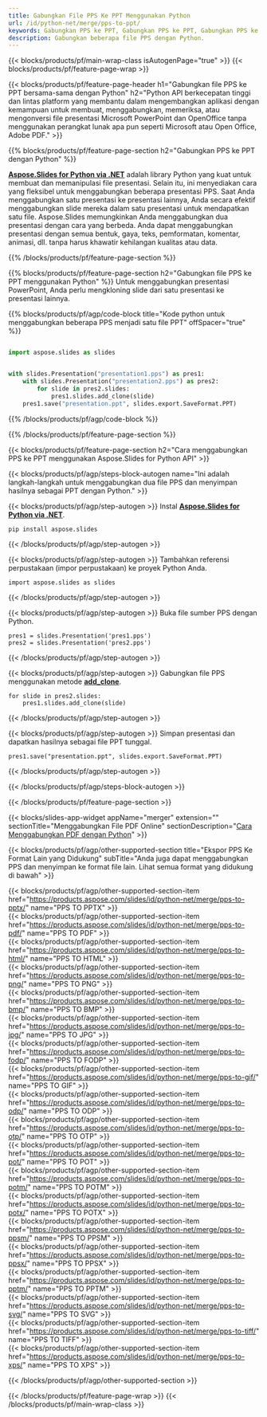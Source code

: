 ```yaml
---
title: Gabungkan File PPS Ke PPT Menggunakan Python
url: /id/python-net/merge/pps-to-ppt/
keywords: Gabungkan PPS ke PPT, Gabungkan PPS ke PPT, Gabungkan PPS ke PPT, PowerPoint, Presentasi, PPT, Python, Aspose
description: Gabungkan beberapa file PPS dengan Python.
---
```


{{< blocks/products/pf/main-wrap-class isAutogenPage="true" >}}
{{< blocks/products/pf/feature-page-wrap >}}

{{< blocks/products/pf/feature-page-header h1="Gabungkan file PPS ke PPT bersama-sama dengan Python" h2="Python API berkecepatan tinggi dan lintas platform yang membantu dalam mengembangkan aplikasi dengan kemampuan untuk membuat, menggabungkan, memeriksa, atau mengonversi file presentasi Microsoft PowerPoint dan OpenOffice tanpa menggunakan perangkat lunak apa pun seperti Microsoft atau Open Office, Adobe PDF." >}}

{{% blocks/products/pf/feature-page-section h2="Gabungkan PPS ke PPT dengan Python" %}}

[**Aspose.Slides for Python via .NET**](https://products.aspose.com/slides/id/python-net/) adalah library Python yang kuat untuk membuat dan memanipulasi file presentasi. Selain itu, ini menyediakan cara yang fleksibel untuk menggabungkan beberapa presentasi PPS. Saat Anda menggabungkan satu presentasi ke presentasi lainnya, Anda secara efektif menggabungkan slide mereka dalam satu presentasi untuk mendapatkan satu file. Aspose.Slides memungkinkan Anda menggabungkan dua presentasi dengan cara yang berbeda. Anda dapat menggabungkan presentasi dengan semua bentuk, gaya, teks, pemformatan, komentar, animasi, dll. tanpa harus khawatir kehilangan kualitas atau data.

{{% /blocks/products/pf/feature-page-section %}}

{{% blocks/products/pf/feature-page-section  h2="Gabungkan file PPS ke PPT menggunakan Python" %}}
Untuk menggabungkan presentasi PowerPoint, Anda perlu mengkloning slide dari satu presentasi ke presentasi lainnya.

{{% blocks/products/pf/agp/code-block title="Kode python untuk menggabungkan beberapa PPS menjadi satu file PPT" offSpacer="true" %}}

```python

import aspose.slides as slides


with slides.Presentation("presentation1.pps") as pres1:
    with slides.Presentation("presentation2.pps") as pres2:
        for slide in pres2.slides:
            pres1.slides.add_clone(slide)
    pres1.save("presentation.ppt", slides.export.SaveFormat.PPT)
```


{{% /blocks/products/pf/agp/code-block %}}

{{% /blocks/products/pf/feature-page-section %}}

{{< blocks/products/pf/feature-page-section  h2="Cara menggabungkan PPS ke PPT menggunakan Aspose.Slides for Python API" >}}

{{< blocks/products/pf/agp/steps-block-autogen name="Ini adalah langkah-langkah untuk menggabungkan dua file PPS dan menyimpan hasilnya sebagai PPT dengan Python." >}}

{{< blocks/products/pf/agp/step-autogen >}}
Instal [**Aspose.Slides for Python via .NET**](https://products.aspose.com/slides/id/python-net/).
```
pip install aspose.slides
```
{{< /blocks/products/pf/agp/step-autogen >}}

{{< blocks/products/pf/agp/step-autogen >}}
Tambahkan referensi perpustakaan (impor perpustakaan) ke proyek Python Anda.
```
import aspose.slides as slides
```
{{< /blocks/products/pf/agp/step-autogen >}}

{{< blocks/products/pf/agp/step-autogen >}}
Buka file sumber PPS dengan Python.
```
pres1 = slides.Presentation('pres1.pps')
pres2 = slides.Presentation('pres2.pps')
```
{{< /blocks/products/pf/agp/step-autogen >}}

{{< blocks/products/pf/agp/step-autogen >}}
Gabungkan file PPS menggunakan metode [**add_clone**](https://reference.aspose.com/slides/python-net/aspose.slides/islidecollection/#methods).
```
for slide in pres2.slides:
    pres1.slides.add_clone(slide)
```
{{< /blocks/products/pf/agp/step-autogen >}}

{{< blocks/products/pf/agp/step-autogen >}}
Simpan presentasi dan dapatkan hasilnya sebagai file PPT tunggal.
```
pres1.save("presentation.ppt", slides.export.SaveFormat.PPT)
```

{{< /blocks/products/pf/agp/step-autogen >}}

{{< /blocks/products/pf/agp/steps-block-autogen >}}

{{< /blocks/products/pf/feature-page-section >}}

{{< blocks/slides-app-widget  appName="merger" extension="" sectionTitle="Menggabungkan File PDF Online" sectionDescription="[Cara Menggabungkan PDF dengan Python](https://products.aspose.com/slides/id/python-net/merge/pdf/)" >}}

{{< blocks/products/pf/agp/other-supported-section title="Ekspor PPS Ke Format Lain yang Didukung" subTitle="Anda juga dapat menggabungkan PPS dan menyimpan ke format file lain. Lihat semua format yang didukung di bawah" >}}

{{< blocks/products/pf/agp/other-supported-section-item href="https://products.aspose.com/slides/id/python-net/merge/pps-to-pptx/" name="PPS TO PPTX" >}}  
{{< blocks/products/pf/agp/other-supported-section-item href="https://products.aspose.com/slides/id/python-net/merge/pps-to-pdf/" name="PPS TO PDF" >}}  
{{< blocks/products/pf/agp/other-supported-section-item href="https://products.aspose.com/slides/id/python-net/merge/pps-to-html/" name="PPS TO HTML" >}}  
{{< blocks/products/pf/agp/other-supported-section-item href="https://products.aspose.com/slides/id/python-net/merge/pps-to-png/" name="PPS TO PNG" >}}  
{{< blocks/products/pf/agp/other-supported-section-item href="https://products.aspose.com/slides/id/python-net/merge/pps-to-bmp/" name="PPS TO BMP" >}}  
{{< blocks/products/pf/agp/other-supported-section-item href="https://products.aspose.com/slides/id/python-net/merge/pps-to-jpg/" name="PPS TO JPG" >}}  
{{< blocks/products/pf/agp/other-supported-section-item href="https://products.aspose.com/slides/id/python-net/merge/pps-to-fodp/" name="PPS TO FODP" >}}  
{{< blocks/products/pf/agp/other-supported-section-item href="https://products.aspose.com/slides/id/python-net/merge/pps-to-gif/" name="PPS TO GIF" >}}  
{{< blocks/products/pf/agp/other-supported-section-item href="https://products.aspose.com/slides/id/python-net/merge/pps-to-odp/" name="PPS TO ODP" >}}  
{{< blocks/products/pf/agp/other-supported-section-item href="https://products.aspose.com/slides/id/python-net/merge/pps-to-otp/" name="PPS TO OTP" >}}  
{{< blocks/products/pf/agp/other-supported-section-item href="https://products.aspose.com/slides/id/python-net/merge/pps-to-pot/" name="PPS TO POT" >}}  
{{< blocks/products/pf/agp/other-supported-section-item href="https://products.aspose.com/slides/id/python-net/merge/pps-to-potm/" name="PPS TO POTM" >}}  
{{< blocks/products/pf/agp/other-supported-section-item href="https://products.aspose.com/slides/id/python-net/merge/pps-to-potx/" name="PPS TO POTX" >}}  
{{< blocks/products/pf/agp/other-supported-section-item href="https://products.aspose.com/slides/id/python-net/merge/pps-to-ppsm/" name="PPS TO PPSM" >}}  
{{< blocks/products/pf/agp/other-supported-section-item href="https://products.aspose.com/slides/id/python-net/merge/pps-to-ppsx/" name="PPS TO PPSX" >}}  
{{< blocks/products/pf/agp/other-supported-section-item href="https://products.aspose.com/slides/id/python-net/merge/pps-to-pptm/" name="PPS TO PPTM" >}}  
{{< blocks/products/pf/agp/other-supported-section-item href="https://products.aspose.com/slides/id/python-net/merge/pps-to-svg/" name="PPS TO SVG" >}}  
{{< blocks/products/pf/agp/other-supported-section-item href="https://products.aspose.com/slides/id/python-net/merge/pps-to-tiff/" name="PPS TO TIFF" >}}  
{{< blocks/products/pf/agp/other-supported-section-item href="https://products.aspose.com/slides/id/python-net/merge/pps-to-xps/" name="PPS TO XPS" >}}  


{{< /blocks/products/pf/agp/other-supported-section >}}

{{< /blocks/products/pf/feature-page-wrap >}}
{{< /blocks/products/pf/main-wrap-class >}}